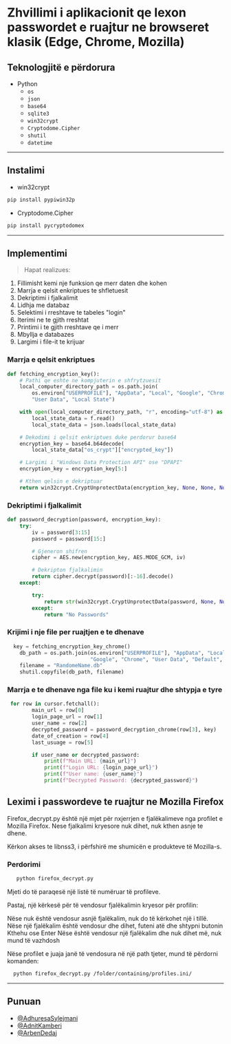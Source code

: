 # Zhvillimi i aplikacionit qe lexon passwordet e ruajtur ne browseret klasik (Edge, Chrome, Mozilla)
## Teknologjitë e përdorura
* Python
  * `os`
  * `json`
  * `base64`
  * `sqlite3`
  * `win32crypt`
  * `Cryptodome.Cipher`
  * `shutil`
  * `datetime`
---
## Instalimi
- win32crypt

```bash
pip install pypiwin32p 
```

- Cryptodome.Cipher
```bash
pip install pycryptodomex
```

---
## Implementimi
> Hapat realizues:
1. Fillimisht kemi nje funksion qe merr daten dhe kohen
2. Marrja e qelsit enkriptues te shfletuesit
3. Dekriptimi i fjalkalimit
4. Lidhja me databaz
5. Selektimi i rreshtave te tabeles "login"
6. Iterimi ne te gjith rreshtat 
7. Printimi i te gjith rreshtave qe i merr
8. Mbyllja e databazes
9. Largimi i file-it te krijuar

### Marrja e qelsit enkriptues
```python
def fetching_encryption_key():
    # Pathi qe eshte ne kompjuterin e shfrytzuesit
    local_computer_directory_path = os.path.join(
        os.environ["USERPROFILE"], "AppData", "Local", "Google", "Chrome",
        "User Data", "Local State")

    with open(local_computer_directory_path, "r", encoding="utf-8") as f:
        local_state_data = f.read()
        local_state_data = json.loads(local_state_data)

    # Dekodimi i qelsit enkriptues duke perdorur base64
    encryption_key = base64.b64decode(
        local_state_data["os_crypt"]["encrypted_key"])

    # Largimi i "Windows Data Protection API" ose "DPAPI"
    encryption_key = encryption_key[5:]

    # Kthen qelsin e dekriptuar
    return win32crypt.CryptUnprotectData(encryption_key, None, None, None, 0)[1]
```

### Dekriptimi i fjalkalimit
```python 
def password_decryption(password, encryption_key):
    try:
        iv = password[3:15]
        password = password[15:]

        # Gjeneron shifren
        cipher = AES.new(encryption_key, AES.MODE_GCM, iv)

        # Dekripton fjalkalimin
        return cipher.decrypt(password)[:-16].decode()
    except:

        try:
            return str(win32crypt.CryptUnprotectData(password, None, None, None, 0)[1])
        except:
            return "No Passwords"
```
### Krijimi i nje file per ruajtjen e te dhenave
```python
  key = fetching_encryption_key_chrome()
    db_path = os.path.join(os.environ["USERPROFILE"], "AppData", "Local",
                           "Google", "Chrome", "User Data", "Default", "Login Data")
    filename = "RandomeName.db"
    shutil.copyfile(db_path, filename)
```

### Marrja e te dhenave nga file ku i kemi ruajtur dhe shtypja e tyre
```python
 for row in cursor.fetchall():
        main_url = row[0]
        login_page_url = row[1]
        user_name = row[2]
        decrypted_password = password_decryption_chrome(row[3], key)
        date_of_creation = row[4]
        last_usuage = row[5]

        if user_name or decrypted_password:
            print(f"Main URL: {main_url}")
            print(f"Login URL: {login_page_url}")
            print(f"User name: {user_name}")
            print(f"Decrypted Password: {decrypted_password}")
```
## Leximi i passwordeve te ruajtur ne Mozilla Firefox 

Firefox_decrypt.py është një mjet për nxjerrjen e fjalëkalimeve nga profilet e Mozilla Firefox. Nese fjalkalimi kryesore nuk dihet, nuk kthen asnje te dhene.

Kërkon akses te libnss3, i përfshirë me shumicën e produkteve të Mozilla-s. 

### Perdorimi 

```bash
   python firefox_decrypt.py
```

Mjeti do të paraqesë një listë të numëruar të profileve. 

Pastaj, një kërkesë për të vendosur fjalëkalimin kryesor për profilin:

Nëse nuk është vendosur asnjë fjalëkalim, nuk do të kërkohet një i tillë.
Nëse një fjalëkalim është vendosur dhe dihet, futeni atë dhe shtypni butonin Kthehu ose Enter
Nëse është vendosur një fjalëkalim dhe nuk dihet më, nuk mund të vazhdosh

Nëse profilet e juaja janë të vendosura në një path tjeter, mund të përdorni komanden:

```bash
  python firefox_decrypt.py /folder/containing/profiles.ini/
```

---

## Punuan

- [@AdhuresaSylejmani](https://github.com/AdhuresaSylejmani)
- [@AdnitKamberi](https://github.com/adnit)
- [@ArbenDedaj](https://github.com/ArbDe)


